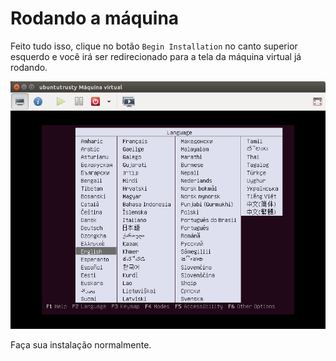 Rodando a máquina
=======

Feito tudo isso, clique no botão `Begin Installation` no canto superior
esquerdo e você irá ser redirecionado para a tela da máquina virtual
já rodando.

![Virt Manager - Rede](images/virt-manager15.png)

Faça sua instalação normalmente.